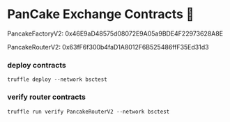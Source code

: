 # PanCake Exchange Contracts 🥞

PancakeFactoryV2: 0x46E9aD48575d08072E9A05a9BDE4F22973628A8E 

PancakeRouterV2: 0x63fF6f300b4faD1A8012F6B525486ffF35Ed31d3

### deploy contracts
`truffle deploy --network bsctest`

### verify router contracts
`truffle run verify PancakeRouterV2 --network bsctest`

